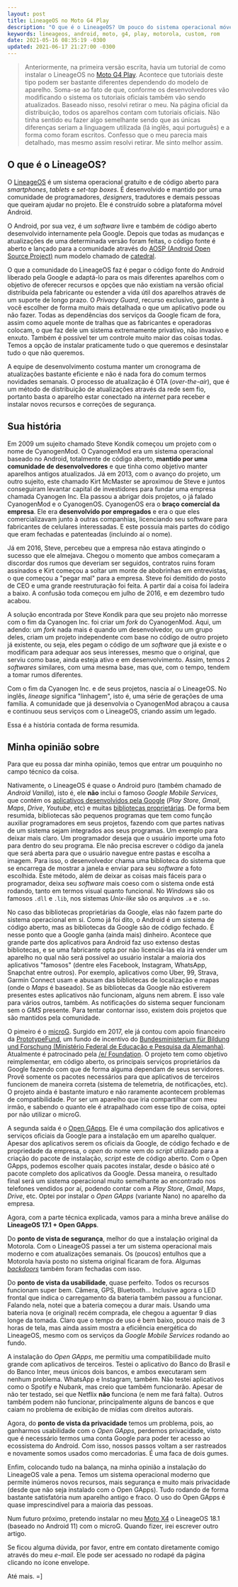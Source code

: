 ```yaml
---
layout: post
title: LineageOS no Moto G4 Play
description: "O que é o LineageOS? Um pouco do sistema operacional móvel, seus recursos, sua história, vantagens e desvantagens."
keywords: lineageos, android, moto, g4, play, motorola, custom, rom
date: 2021-05-16 08:35:19 -0300
updated: 2021-06-17 21:27:00 -0300
---
```


> Anteriormente, na primeira versão escrita, havia um tutorial de como instalar o LineageOS no [Moto G4 Play](https://www.gsmarena.com/motorola_moto_g4_play-8104.php#xt16030). Acontece que tutoriais deste tipo podem ser bastante diferentes dependendo do modelo de aparelho. Soma-se ao fato de que, conforme os desenvolvedores vão modificando o sistema os tutoriais oficiais também vão sendo atualizados. Baseado nisso, resolvi retirar o meu. Na página oficial da distribuição, todos os aparelhos contam com tutoriais oficiais.  Não tinha sentido eu fazer algo semelhante sendo que as únicas diferenças seriam a linguagem utilizada (lá inglês, aqui português) e a forma como foram escritos. Confesso que o meu parecia mais detalhado, mas mesmo assim resolvi retirar. Me sinto melhor assim.

## O que é o LineageOS?

O [LineageOS](https://lineageos.org/) é um sistema operacional gratuito e de código aberto para *smartphones*, *tablets* e *set-top boxes*. É desenvolvido e mantido por uma comunidade de programadores, *designers*, tradutores e demais pessoas que queiram ajudar no projeto. Ele é construído sobre a plataforma móvel Android.

O Android, por sua vez, é um *software* livre e também de código aberto desenvolvido internamente pela Google. Depois que todas as mudanças e atualizações de uma determinada versão foram feitas, o código fonte é aberto e lançado para a comunidade através do [AOSP (Android Open Source Project)](https://source.android.com/) num modelo chamado de [catedral](https://pt.wikipedia.org/wiki/A_Catedral_e_o_Bazar#Modelos_de_Desenvolvimento).

O que a comunidade do LineageOS faz é pegar o código fonte do Android liberado pela Google e adaptá-lo para os mais diferentes aparelhos com o objetivo de oferecer recursos e opções que não existiam na versão oficial distribuída pela fabricante ou estender a vida útil dos aparelhos através de um suporte de longo prazo. O *Privacy Guard*, recurso exclusivo, garante à você escolher de forma muito mais detalhada o que um aplicativo pode ou não fazer. Todas as dependências dos serviços da Google ficam de fora, assim como aquele monte de tralhas que as fabricantes e operadoras colocam, o que faz dele um sistema extremamente privativo, não invasivo e enxuto. Também é possível ter um controle muito maior das coisas todas. Temos a opção de instalar praticamente tudo o que queremos e desinstalar tudo o que não queremos.

A equipe de desenvolvimento costuma manter um cronograma de atualizações bastante eficiente e não é nada fora do comum termos novidades semanais. O processo de atualização é OTA (*over-the-air*), que é um método de distribuição de atualizações através da rede sem fio, portanto basta o aparelho estar conectado na *internet* para receber e instalar novos recursos e correções de segurança.

## Sua história

Em 2009 um sujeito chamado Steve Kondik começou um projeto com o nome de CyanogenMod. O CyanogenMod era um sistema operacional baseado no Android, totalmente de código aberto, **mantido por uma comunidade de desenvolvedores** e que tinha como objetivo manter aparelhos antigos atualizados. Já em 2013, com o avanço do projeto, um outro sujeito, este chamado Kirt McMaster se aproximou de Steve e juntos conseguiram levantar capital de investidores para fundar uma empresa chamada Cyanogen Inc. Ela passou a abrigar dois projetos, o já falado CyanogenMod e o CyanogenOS. CyanogenOS era o **braço comercial da empresa**. Ele era **desenvolvido por empregados** e era o que eles comercializavam junto à outras companhias, licenciando seu software para fabricantes de celulares interessadas. E este possuía mais partes do código que eram fechadas e patenteadas (incluindo aí o nome).

Já em 2016, Steve, percebeu que a empresa não estava atingindo o sucesso que ele almejava. Chegou o momento que ambos começaram a discordar dos rumos que deveriam ser seguidos, contratos ruins foram assinados e Kirt começou a soltar um monte de abobrinhas em entrevistas, o que começou a "pegar mal" para a empresa. Steve foi demitido do posto de CEO e uma grande reestruturação foi feita. A partir daí a coisa foi ladeira a baixo. A confusão toda começou em julho de 2016, e em dezembro tudo acabou.

A solução encontrada por Steve Kondik para que seu projeto não morresse com o fim da Cyanogen Inc. foi criar um *fork* do CyanogenMod. Aqui, um adendo: um *fork* nada mais é quando um desenvolvedor, ou um grupo deles, criam um projeto independente com base no código de outro projeto já existente, ou seja, eles pegam o código de um *software* que já existe e o modificam para adequar aos seus interesses, mesmo que o original, que serviu como base, ainda esteja ativo e em desenvolvimento. Assim, temos 2 *softwares* similares, com uma mesma base, mas que, com o tempo, tendem a tomar rumos diferentes.

Com o fim da Cyanogen Inc. e de seus projetos, nascia aí o LineageOS. No inglês, *lineage* significa "linhagem", isto é, uma série de gerações de uma família. A comunidade que já desenvolvia o CyanogenMod abraçou a causa e continuou seus serviços com o LineageOS, criando assim um legado.

Essa é a história contada de forma resumida.

## Minha opinião sobre

Para que eu possa dar minha opinião, temos que entrar um pouquinho no campo técnico da coisa.

Nativamente, o LineageOS é quase o Android puro (também chamado de *Android Vanilla*), isto é, ele **não** inclui o famoso *Google Mobile Services*, que contém os [aplicativos desenvolvidos pela Google](https://play.google.com/store/apps/dev?id=5700313618786177705) (*Play Store*, *Gmail*, *Maps*, *Drive*, *Youtube*, etc) e muitas [bibliotecas proprietárias](https://pt.wikipedia.org/wiki/Biblioteca_(computa%C3%A7%C3%A3o)). De forma bem resumida, bibliotecas são pequenos programas que tem como função auxiliar programadores em seus projetos, fazendo com que partes nativas de um sistema sejam integrados aos seus programas. Um exemplo para deixar mais claro. Um programador deseja que o usuário importe uma foto para dentro do seu programa. Ele não precisa escrever o código da janela que será aberta para que o usuário navegue entre pastas e escolha a imagem. Para isso, o desenvolvedor chama uma biblioteca do sistema que se encarrega de mostrar a janela e enviar para seu *software* a foto escolhida. Este método, além de deixar as coisas mais fáceis para o programador, deixa seu *software* mais coeso com o sistema onde está rodando, tanto em termos visual quanto funcional. No *Windows* são os famosos `.dll` e `.lib`, nos sistemas *Unix-like* são os arquivos `.a` e `.so`.

No caso das bibliotecas proprietárias da Google, elas não fazem parte do sistema operacional em si. Como já foi dito, o Android é um sistema de código aberto, mas as bibliotecas da Google são de código fechado. É nesse ponto que a Google ganha (ainda mais) dinheiro. Acontece que grande parte dos aplicativos para Android faz uso extenso destas bibliotecas, e se uma fabricante opta por não licenciá-las ela irá vender um aparelho no qual não será possível ao usuário instalar a maioria dos aplicativos "famosos" (dentre eles Facebook, Instagram, WhatsApp, Snapchat entre outros). Por exemplo, aplicativos como Uber, 99, Strava, Garmin Connect usam e abusam das bibliotecas de localização e mapas (onde o *Maps* é baseado). Se as bibliotecas da Google não estiverem presentes estes aplicativos não funcionam, alguns nem abrem. E isso vale para vários outros, também. As notificações do sistema sequer funcionam sem o *GMS* presente. Para tentar contornar isso, existem dois projetos que são mantidos pela comunidade.

O pimeiro é o [microG](https://microg.org/). Surgido em 2017, ele já contou com apoio financeiro da [PrototypeFund](https://prototypefund.de/project/microg/), um fundo de incentivo do [Bundesministerium für Bildung und Forschung (Ministério Federal de Educação e Pesquisa da Alemanha)](https://www.bmbf.de/en/index.html). Atualmente é patrocinado pela [/e/ Foundation](https://e.foundation). O projeto tem como objetivo reimplementar, em código aberto, os principais serviços proprietários da Google fazendo com que de forma alguma dependam de seus servidores. Provê somente os pacotes necessários para que aplicativos de terceiros funcionem de maneira correta (sistema de telemetria, de notificações, etc). O projeto ainda é bastante imaturo e não raramente acontecem problemas de compatibilidade. Por ser um aparelho que iria compartilhar com meu irmão, e sabendo o quanto ele é atrapalhado com esse tipo de coisa, optei por não utilizar o microG.

A segunda saída é o [Open GApps](https://opengapps.org/). Ele é uma compilação dos aplicativos e serviços oficiais da Google para a instalação em um aparelho qualquer. Apesar dos aplicativos serem os oficiais da Google, de código fechado e de propriedade da empresa, o *open* do nome vem do *script* utilizado para a criação do pacote de instalação, *script* este de código aberto. Com o Open GApps, podemos escolher quais pacotes instalar, desde o básico até o pacote completo dos aplicativos da Google. Dessa maneira, o resultado final será um sistema operacional muito semelhante ao encontrado nos telefones vendidos por aí, podendo contar com a *Play Store*, *Gmail*, *Maps*, *Drive*, etc. Optei por instalar o *Open GApps* (variante Nano) no aparelho da empresa.

Agora, com a parte técnica explicada, vamos para a minha breve análise do **LineageOS 17.1 + Open GApps**.

Do **ponto de vista de segurança**, melhor do que a instalação original da Motorola. Com o LineageOS passei a ter um sistema operacional mais moderno e com atualizações semanais. Os (poucos) entulhos que a Motorola havia posto no sistema original ficaram de fora. Algumas [*backdoors*](https://pt.wikipedia.org/wiki/Backdoor) também foram fechadas com isso.

Do **ponto de vista da usabilidade**, quase perfeito. Todos os recursos funcionam super bem. Câmera, GPS, Bluetooth... Inclusive agora o LED frontal que indica o carregamento da bateria também passou a funcionar. Falando nela, notei que a bateria começou a durar mais. Usando uma bateria nova (e original) recém comprada, ele chegou a aguentar 9 dias longe da tomada. Claro que o tempo de uso é bem baixo, pouco mais de 3 horas de tela, mas ainda assim mostra a eficiência energética do LineageOS, mesmo com os serviços da *Google Mobile Services* rodando ao fundo.

A instalação do *Open GApps*, me permitiu uma compatibilidade muito grande com aplicativos de terceiros. Testei o aplicativo do Banco do Brasil e do Banco Inter, meus únicos dois bancos, e ambos executaram sem nenhum problema. WhatsApp e Instagram, também. Não testei aplicativos como o Spotify e Nubank, mas creio que também funcionarão. Apesar de não ter testado, sei que Netflix **não** funciona (e nem me fará falta). Outros também podem não funcionar, principalmente alguns de bancos e que caiam no problema de exibição de mídias com direitos autorais.

Agora, do **ponto de vista da privacidade** temos um problema, pois, ao ganharmos usabilidade com o *Open GApps*, perdemos privacidade, visto que é necessário termos uma conta Google para poder ter acesso ao ecossistema do Android. Com isso, nossos passos voltam a ser rastreados e novamente somos usados como mercadorias. É uma faca de dois gumes.

Enfim, colocando tudo na balança, na minha opinião a instalação do LineageOS vale a pena. Temos um sistema operacional moderno que permite inúmeros novos recursos, mais segurança e muito mais privacidade (desde que não seja instalado com o Open GApps). Tudo rodando de forma bastante satisfatória num aparelho antigo e fraco. O uso do Open GApps é quase imprescindível para a maioria das pessoas.

Num futuro próximo, pretendo instalar no meu [Moto X4](https://www.gsmarena.com/motorola_moto_x4-8634.php#xt1900-6) o LineageOS 18.1 (baseado no Android 11) com o microG. Quando fizer, irei escrever outro artigo.

Se ficou alguma dúvida, por favor, entre em contato diretamente comigo através do meu *e-mail*. Ele pode ser acessado no rodapé da página clicando no ícone envelope.

Até mais. =]

